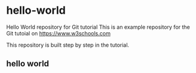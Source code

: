 # hello-world
Hello World repository for Git tutorial
This is an example repository for the Git tutoial on https://www.w3schools.com

This repository is built step by step in the tutorial.

## hello world 
